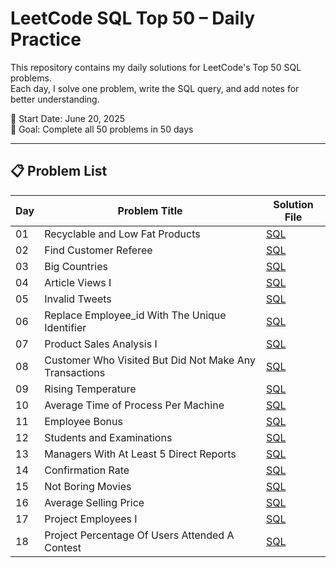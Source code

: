 # LeetCode SQL Top 50 – Daily Practice

This repository contains my daily solutions for LeetCode's Top 50 SQL problems.  
Each day, I solve one problem, write the SQL query, and add notes for better understanding.  

📅 Start Date: June 20, 2025  
🎯 Goal: Complete all 50 problems in 50 days

---

## 📋 Problem List

| Day  | Problem Title                     | Solution File                                     
|-------|---------------------------------|-------------------------------------------------|
| 01    | Recyclable and Low Fat Products | [SQL](leetcode-sql-50/day01_recyclable_and_low_fat_products.sql) |
| 02    | Find Customer Referee | [SQL](leetcode-sql-50/day02_find_customer_referee.sql) |
| 03    | Big Countries | [SQL](leetcode-sql-50/day03_big_countries.sql) |
| 04    | Article Views I | [SQL](leetcode-sql-50/day04_article_views_1.sql) |
| 05    | Invalid Tweets | [SQL](leetcode-sql-50/day05_invalid_tweets.sql) |
| 06    | Replace Employee_id With The Unique Identifier  | [SQL](leetcode-sql-50/day06_replace_employee_id_with_the_unique_identifier.sql) |
| 07    | Product Sales Analysis I | [SQL](leetcode-sql-50/day07_product_sales_analysis_I.sql) |
| 08    | Customer Who Visited But Did Not Make Any Transactions | [SQL](leetcode-sql-50/day08_customer_who_visited_but_did_not_make_any_transactions.sql) |
| 09    | Rising Temperature | [SQL](leetcode-sql-50/day09_rising_temperature.sql) |
| 10    | Average Time of Process Per Machine | [SQL](leetcode-sql-50/day10_average_time_of_process_per_machine.sql) |
| 11    | Employee Bonus | [SQL](leetcode-sql-50/day11_employee_bonus.sql) |
| 12    | Students and Examinations | [SQL](leetcode-sql-50/day12_students_and_examinations.sql) |
| 13    | Managers With At Least 5 Direct Reports | [SQL](leetcode-sql-50/day13_managers_with_at_least_5_direct_reports.sql) |
| 14    | Confirmation Rate | [SQL](leetcode-sql-50/day14_confirmation_rate.sql) |
| 15    | Not Boring Movies | [SQL](leetcode-sql-50/day15_not_boring_movies.sql) |
| 16    | Average Selling Price | [SQL](leetcode-sql-50/day16_average_selling_price.sql) |
| 17    | Project Employees I | [SQL](leetcode-sql-50/day17_project_employees_1.sql) |
| 18    | Project Percentage Of Users Attended A Contest | [SQL](leetcode-sql-50/day18_percentage_of_users_attended_a_contest.sql) || 19    | Queries Quality and Percentage | [SQL](leetcode-sql-50/day19_queries_quality_and_percentage.sql) |




